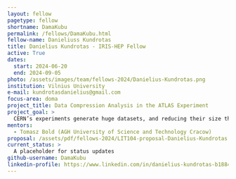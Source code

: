 ```yaml
---
layout: fellow
pagetype: fellow
shortname: DamaKubu
permalink: /fellows/DamaKubu.html
fellow-name: Danieliuss Kundrotas
title: Danielius Kundrotas - IRIS-HEP Fellow
active: True
dates:
  start: 2024-06-20
  end: 2024-09-05
photo: /assets/images/team/fellows-2024/Danielius-Kundrotas.png
institution: Vilnius University
e-mail: kundrotasdanielius@gmail.com
focus-area: doma
project_title: Data Compression Analysis in the ATLAS Experiment
project_goal: >
  CERN’s experiments generate huge datasets, and reducing their size through compression lowers costs and environmental impact by decreasing storage needs and energy consumption. A study will be conducted to assess how lossy compression affects online tracking performance estimation, comparing compressed data against uncompressed benchmarks.
mentors:
  - Tomasz Bold (AGH University of Science and Technology Cracow)
proposal: /assets/pdf/fellows-2024/LIT104-proposal-Danielius-Kundrotas.pdf
current_status: >
  A placeholder for status updates
github-username: DamaKubu
linkedin-profile: https://www.linkedin.com/in/danielius-kundrotas-b1884062/
---
```


